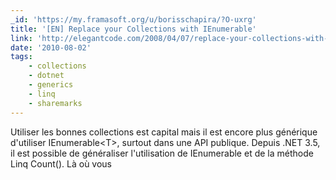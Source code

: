 ```yaml
---
_id: 'https://my.framasoft.org/u/borisschapira/?O-uxrg'
title: '[EN] Replace your Collections with IEnumerable'
link: 'http://elegantcode.com/2008/04/07/replace-your-collections-with-ienumerablet'
date: '2010-08-02'
tags:
    - collections
    - dotnet
    - generics
    - linq
    - sharemarks
---
```


<div class="markdown"><p>Utiliser les bonnes collections est capital mais il est encore plus générique d'utiliser IEnumerable&lt;T&gt;, surtout dans une API publique. Depuis .NET 3.5, il est possible de généraliser l'utilisation de IEnumerable et de la méthode Linq Count(). Là où vous
</p></div>
